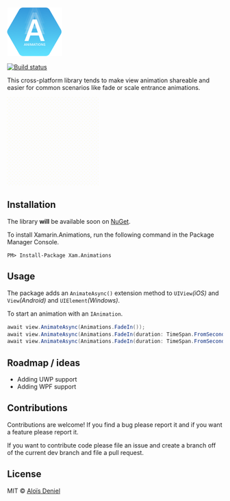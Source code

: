 ![](Documentation/logo.png)

[![Build status](https://ci.appveyor.com/api/projects/status/8mtnmwdd4cxksy2m?svg=true)](https://ci.appveyor.com/project/aloisdeniel/xamarin-animations)

This cross-platform library tends to make view animation shareable and easier for common scenarios like fade or scale entrance animations.

![](Documentation/screen.gif)

## Installation

The library **will** be available soon on [NuGet](https://www.nuget.org/packages/Xamarin.Animations/).

To install Xamarin.Animations, run the following command in the Package Manager Console.

	PM> Install-Package Xam.Animations

## Usage

The package adds an `AnimateAsync()` extension method to `UIView`*(iOS)* and `View`*(Android)* and `UIElement`*(Windows)*.

To start an animation with an `IAnimation`.

```csharp
await view.AnimateAsync(Animations.FadeIn());
await view.AnimateAsync(Animations.FadeIn(duration: TimeSpan.FromSeconds(0.5f)));
await view.AnimateAsync(Animations.FadeIn(duration: TimeSpan.FromSeconds(0.5f), delay: TimeSpan.FromSeconds(0.2f)));
```

## Roadmap / ideas

* Adding UWP support
* Adding WPF support

## Contributions

Contributions are welcome! If you find a bug please report it and if you want a feature please report it.

If you want to contribute code please file an issue and create a branch off of the current dev branch and file a pull request.

## License

MIT © [Aloïs Deniel](http://aloisdeniel.github.io)